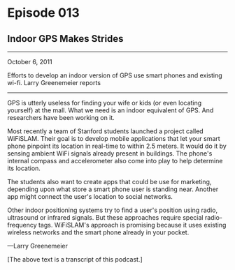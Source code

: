 # Episode 013

## Indoor GPS Makes Strides

---

October 6, 2011

Efforts to develop an indoor version of GPS use smart phones and existing wi-fi. Larry Greenemeier reports

---

GPS is utterly useless for finding your wife or kids (or even locating yourself) at the mall. What we need is an indoor equivalent of GPS. And researchers have been working on it.

Most recently a team of Stanford students launched a project called WiFiSLAM. Their goal is to develop mobile applications that let your smart phone pinpoint its location in real-time to within 2.5 meters. It would do it by sensing ambient WiFi signals already present in buildings. The phone's internal compass and accelerometer also come into play to help determine its location.

The students also want to create apps that could be use for marketing, depending upon what store a smart phone user is standing near. Another app might connect the user's location to social networks.

Other indoor positioning systems try to find a user's position using radio, ultrasound or infrared signals. But these approaches require special radio-frequency tags. WiFiSLAM's approach is promising because it uses existing wireless networks and the smart phone already in your pocket.

—Larry Greenemeier

[The above text is a transcript of this podcast.]

